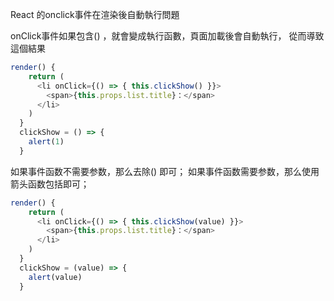 React 的onclick事件在渲染後自動執行問題

onClick事件如果包含() ，就會變成執行函數，頁面加載後會自動執行， 從而導致這個結果

```js
render() {
    return (
      <li onClick={() => { this.clickShow() }}>
        <span>{this.props.list.title}：</span>
      </li>
    )
  }
  clickShow = () => {
    alert(1)
  }
```

如果事件函数不需要参数，那么去除() 即可；
如果事件函数需要参数，那么使用箭头函数包括即可；

```js
render() {
    return (
      <li onClick={() => { this.clickShow(value) }}>
        <span>{this.props.list.title}：</span>
      </li>
    )
  }
  clickShow = (value) => {
    alert(value)
  }
```
